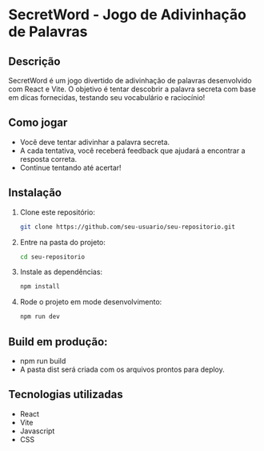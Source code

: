 # SecretWord - Jogo de Adivinhação de Palavras

## Descrição

SecretWord é um jogo divertido de adivinhação de palavras desenvolvido com React e Vite. O objetivo é tentar descobrir a palavra secreta com base em dicas fornecidas, testando seu vocabulário e raciocínio!

## Como jogar

- Você deve tentar adivinhar a palavra secreta.
- A cada tentativa, você receberá feedback que ajudará a encontrar a resposta correta.
- Continue tentando até acertar!

## Instalação

1. Clone este repositório:
   ```bash
   git clone https://github.com/seu-usuario/seu-repositorio.git
   ```
2. Entre na pasta do projeto:
   ```bash
   cd seu-repositorio
   ```
3. Instale as dependências:
   ```bash
   npm install
   ```
4. Rode o projeto em mode desenvolvimento:
   ```bash
   npm run dev
   ```

## Build em produção:

- npm run build
- A pasta dist será criada com os arquivos prontos para deploy.

## Tecnologias utilizadas

- React
- Vite
- Javascript
- CSS
